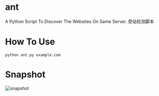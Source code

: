 # ant
A Python Script To Discover The Websites On Same Server. 旁站检测脚本

# How To Use
```
python ant.py example.com
```

# Snapshot
![snapshot](http://i.imgur.com/1U7jzxJ.png)
